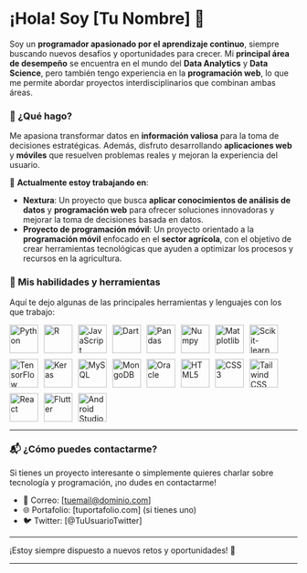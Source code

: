# ¡Hola! Soy [Tu Nombre] 👋

Soy un **programador apasionado por el aprendizaje continuo**, siempre buscando nuevos desafíos y oportunidades para crecer. Mi **principal área de desempeño** se encuentra en el mundo del **Data Analytics** y **Data Science**, pero también tengo experiencia en la **programación web**, lo que me permite abordar proyectos interdisciplinarios que combinan ambas áreas.

### 🚀 ¿Qué hago?
Me apasiona transformar datos en **información valiosa** para la toma de decisiones estratégicas. Además, disfruto desarrollando **aplicaciones web** y **móviles** que resuelven problemas reales y mejoran la experiencia del usuario.

🔭 **Actualmente estoy trabajando en**:
- **Nextura**: Un proyecto que busca **aplicar conocimientos de análisis de datos** y **programación web** para ofrecer soluciones innovadoras y mejorar la toma de decisiones basada en datos.
- **Proyecto de programación móvil**: Un proyecto orientado a la **programación móvil** enfocado en el **sector agrícola**, con el objetivo de crear herramientas tecnológicas que ayuden a optimizar los procesos y recursos en la agricultura.

### 🔧 Mis habilidades y herramientas

Aquí te dejo algunas de las principales herramientas y lenguajes con los que trabajo:

<div style="display: flex; flex-wrap: wrap; gap: 10px;">
    <img alt="Python" width="50px" src="https://cdn.jsdelivr.net/gh/devicons/devicon@latest/icons/python/python-original-wordmark.svg" />
    <img alt="R" width="50px" src="https://cdn.jsdelivr.net/gh/devicons/devicon@latest/icons/r/r-original.svg" />
    <img alt="JavaScript" width="50px" src="https://cdn.jsdelivr.net/gh/devicons/devicon@latest/icons/javascript/javascript-original.svg" />
    <img alt="Dart" width="50px" src="https://cdn.jsdelivr.net/gh/devicons/devicon@latest/icons/dart/dart-original.svg" />
    <img alt="Pandas" width="50px" src="https://cdn.jsdelivr.net/gh/devicons/devicon@latest/icons/pandas/pandas-original.svg" />
    <img alt="Numpy" width="50px" src="https://cdn.jsdelivr.net/gh/devicons/devicon@latest/icons/numpy/numpy-original-wordmark.svg" />
    <img alt="Matplotlib" width="50px" src="https://cdn.jsdelivr.net/gh/devicons/devicon@latest/icons/matplotlib/matplotlib-plain-wordmark.svg" />
    <img alt="Scikit-learn" width="50px" src="https://cdn.jsdelivr.net/gh/devicons/devicon@latest/icons/scikitlearn/scikitlearn-original.svg" />
    <img alt="TensorFlow" width="50px" src="https://cdn.jsdelivr.net/gh/devicons/devicon@latest/icons/tensorflow/tensorflow-original.svg" />
    <img alt="Keras" width="50px" src="https://cdn.jsdelivr.net/gh/devicons/devicon@latest/icons/keras/keras-original-wordmark.svg" />
    <img alt="MySQL" width="50px" src="https://cdn.jsdelivr.net/gh/devicons/devicon@latest/icons/mysql/mysql-original-wordmark.svg" />
    <img alt="MongoDB" width="50px" src="https://cdn.jsdelivr.net/gh/devicons/devicon@latest/icons/mongodb/mongodb-original-wordmark.svg" />
    <img alt="Oracle" width="50px" src="https://cdn.jsdelivr.net/gh/devicons/devicon@latest/icons/oracle/oracle-original.svg" />
    <img alt="HTML5" width="50px" src="https://cdn.jsdelivr.net/gh/devicons/devicon@latest/icons/html5/html5-original-wordmark.svg" />
    <img alt="CSS3" width="50px" src="https://cdn.jsdelivr.net/gh/devicons/devicon@latest/icons/css3/css3-original.svg" />
    <img alt="Tailwind CSS" width="50px" src="https://cdn.jsdelivr.net/gh/devicons/devicon@latest/icons/tailwindcss/tailwindcss-original.svg" />
    <img alt="React" width="50px" src="https://cdn.jsdelivr.net/gh/devicons/devicon@latest/icons/react/react-original.svg" />
    <img alt="Flutter" width="50px" src="https://cdn.jsdelivr.net/gh/devicons/devicon@latest/icons/flutter/flutter-original.svg" />
    <img alt="Android Studio" width="50px" src="https://cdn.jsdelivr.net/gh/devicons/devicon@latest/icons/androidstudio/androidstudio-original.svg" />
</div>

---

### 📬 ¿Cómo puedes contactarme?
Si tienes un proyecto interesante o simplemente quieres charlar sobre tecnología y programación, ¡no dudes en contactarme!

- 📧 Correo: [tuemail@dominio.com]
- 🌐 Portafolio: [tuportafolio.com] (si tienes uno)
- 🐦 Twitter: [@TuUsuarioTwitter]

---

¡Estoy siempre dispuesto a nuevos retos y oportunidades! 🚀

---

